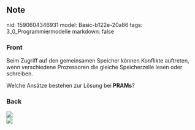 ## Note
nid: 1590604346931
model: Basic-b122e-20a86
tags: 3_0_Programmiermodelle
markdown: false

### Front
Beim Zugriff auf den gemeinsamen Speicher können Konflikte
auftreten, wenn verschiedene Prozessoren die gleiche Speicherzelle
lesen oder schreiben.
<div>
  Welche Ansätze bestehen zur Lösung bei <b>PRAMs</b>?
</div>

### Back
<img src="paste-34643e690e0fe9069580569c92826d12278e0edf.jpg">
<div><img src=
"paste-de3af3b347603419ab301bf26666d26b3bc2b72a.jpg"></div>
